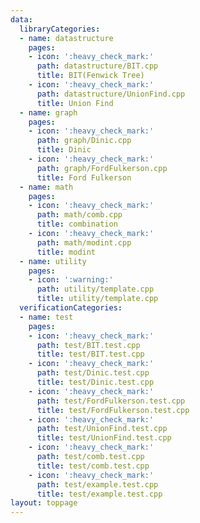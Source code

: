 ```yaml
---
data:
  libraryCategories:
  - name: datastructure
    pages:
    - icon: ':heavy_check_mark:'
      path: datastructure/BIT.cpp
      title: BIT(Fenwick Tree)
    - icon: ':heavy_check_mark:'
      path: datastructure/UnionFind.cpp
      title: Union Find
  - name: graph
    pages:
    - icon: ':heavy_check_mark:'
      path: graph/Dinic.cpp
      title: Dinic
    - icon: ':heavy_check_mark:'
      path: graph/FordFulkerson.cpp
      title: Ford Fulkerson
  - name: math
    pages:
    - icon: ':heavy_check_mark:'
      path: math/comb.cpp
      title: combination
    - icon: ':heavy_check_mark:'
      path: math/modint.cpp
      title: modint
  - name: utility
    pages:
    - icon: ':warning:'
      path: utility/template.cpp
      title: utility/template.cpp
  verificationCategories:
  - name: test
    pages:
    - icon: ':heavy_check_mark:'
      path: test/BIT.test.cpp
      title: test/BIT.test.cpp
    - icon: ':heavy_check_mark:'
      path: test/Dinic.test.cpp
      title: test/Dinic.test.cpp
    - icon: ':heavy_check_mark:'
      path: test/FordFulkerson.test.cpp
      title: test/FordFulkerson.test.cpp
    - icon: ':heavy_check_mark:'
      path: test/UnionFind.test.cpp
      title: test/UnionFind.test.cpp
    - icon: ':heavy_check_mark:'
      path: test/comb.test.cpp
      title: test/comb.test.cpp
    - icon: ':heavy_check_mark:'
      path: test/example.test.cpp
      title: test/example.test.cpp
layout: toppage
---
```

